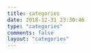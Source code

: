 ```yaml
---
title: categories
date: 2018-12-31 23:30:46
type: "categories"
comments: false
layout: "categories"
---
```

